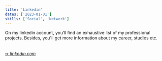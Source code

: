 ```yaml
---
title: 'Linkedin'
dates: ['2023-01-01']
skills: ['Social', 'Network']
---
```


On my linkedin account, you'll find an exhaustive list of my professional projects. Besides, you'll get more information about my career, studies etc.  
<br />  
[&#8680; *linkedin.com*](https://www.linkedin.com/in/paul-doazan-333a31152/)

